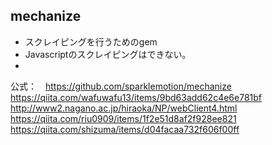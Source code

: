 ## mechanize
- スクレイピングを行うためのgem
- Javascriptのスクレイピングはできない。
- 
公式：　https://github.com/sparklemotion/mechanize
https://qiita.com/wafuwafu13/items/9bd63add62c4e6e781bf
http://www2.nagano.ac.jp/hiraoka/NP/webClient4.html
https://qiita.com/riu0909/items/1f2e51d8af2f928ee821
https://qiita.com/shizuma/items/d04facaa732f606f00ff
